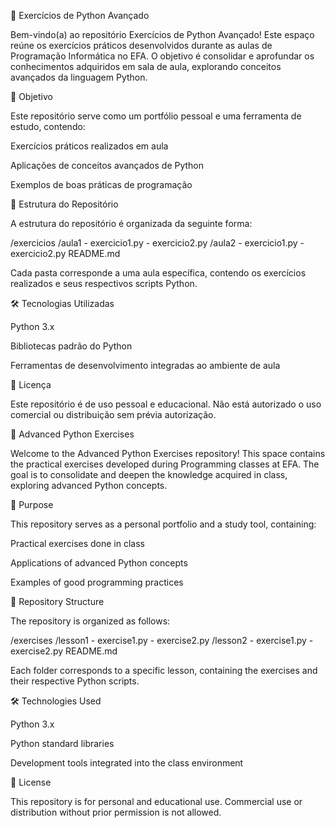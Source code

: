 📘 Exercícios de Python Avançado

Bem-vindo(a) ao repositório Exercícios de Python Avançado! Este espaço reúne os exercícios práticos desenvolvidos durante as aulas de Programação Informática no EFA. O objetivo é consolidar e aprofundar os conhecimentos adquiridos em sala de aula, explorando conceitos avançados da linguagem Python.

🧠 Objetivo

Este repositório serve como um portfólio pessoal e uma ferramenta de estudo, contendo:

Exercícios práticos realizados em aula

Aplicações de conceitos avançados de Python

Exemplos de boas práticas de programação

📂 Estrutura do Repositório

A estrutura do repositório é organizada da seguinte forma:

/exercicios
  /aula1
    - exercicio1.py
    - exercicio2.py
  /aula2
    - exercicio1.py
    - exercicio2.py
  README.md


Cada pasta corresponde a uma aula específica, contendo os exercícios realizados e seus respectivos scripts Python.

🛠️ Tecnologias Utilizadas

Python 3.x

Bibliotecas padrão do Python

Ferramentas de desenvolvimento integradas ao ambiente de aula

📄 Licença

Este repositório é de uso pessoal e educacional. Não está autorizado o uso comercial ou distribuição sem prévia autorização.

📘 Advanced Python Exercises

Welcome to the Advanced Python Exercises repository! This space contains the practical exercises developed during Programming classes at EFA. The goal is to consolidate and deepen the knowledge acquired in class, exploring advanced Python concepts.

🧠 Purpose

This repository serves as a personal portfolio and a study tool, containing:

Practical exercises done in class

Applications of advanced Python concepts

Examples of good programming practices

📂 Repository Structure

The repository is organized as follows:

/exercises
  /lesson1
    - exercise1.py
    - exercise2.py
  /lesson2
    - exercise1.py
    - exercise2.py
  README.md


Each folder corresponds to a specific lesson, containing the exercises and their respective Python scripts.

🛠️ Technologies Used

Python 3.x

Python standard libraries

Development tools integrated into the class environment

📄 License

This repository is for personal and educational use. Commercial use or distribution without prior permission is not allowed.
